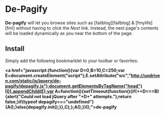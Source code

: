 De-Pagify
=========

__De-pagify__ will let you browse sites such as [failblog][failblog] &
[fmylife][fml] without having to click the _Next_ link.  Instead, the
next page's contents will be loaded dynamically as you near the bottom
of the page.


Install
-------

Simply add the following bookmarklet to your toolbar or favorites:

__<a href="javascript:(function(){var D=0,B=10,C=250;var E=document.createElement("script");E.setAttribute("src","http://uxdriven.com/static/js/jquery/de-pagify/depagify.js");document.getElementsByTagName("head")[0].appendChild(E);var A=function(){setTimeout(function(){if(++D===B){alert("Could not load jQuery after "+D+" attempts.");return false;}if(typeof depagify==="undefined"){A();}else{depagify.init();}},C);};A();})();">de-pagify</a>__
